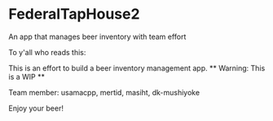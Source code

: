 # FederalTapHouse2
An app that manages beer inventory with team effort

To y'all who reads this:

This is an effort to build a beer inventory management app.
** Warning: This is a WIP **

Team member: usamacpp, mertid, masiht, dk-mushiyoke

Enjoy your beer!
